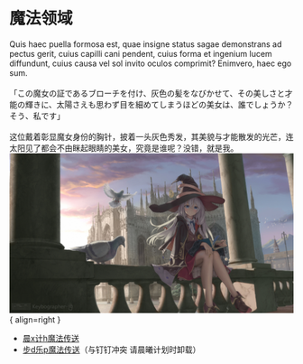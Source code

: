 # 魔法领域
Quis haec puella formosa est, quae insigne status sagae demonstrans ad pectus gerit, cuius capilli cani pendent, cuius forma et ingenium lucem diffundunt, cuius causa vel sol invito oculos comprimit? Enimvero, haec ego sum.<br><br>「この魔女の証であるブローチを付け、灰色の髪をなびかせて、その美しさと才能の輝きに、太陽さえも思わず目を細めてしまうほどの美女は、誰でしょうか？そう、私です」<br><br>这位戴着彰显魔女身份的胸针，披着一头灰色秀发，其美貌与才能散发的光芒，连太阳见了都会不由眯起眼睛的美女，究竟是谁呢？没错，就是我。![img001](../resourses/魔法领域_index_001.jpg){ align=right }

- [晨x计h魔法传送](https://pan.tgo.ngo)
- [步d乐p魔法传送](https://gitee.com/itexp/gogogo/releases)（与钉钉冲突 请晨曦计划时卸载）